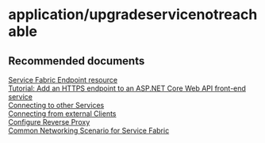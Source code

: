 <properties
	pageTitle="application/upgradeservicenotreachable"
	description="application/upgradeservicenotreachable"
	service="microsoft.servicefabric"
	resource="clusters"
	authors="chiragpa"
	displayOrder=""
	selfHelpType="generic"
	supportTopicIds="32608949"
	resourceTags=""
	productPesIds="15842"
	cloudEnvironments="public"
/>

# application/upgradeservicenotreachable

## **Recommended documents**
[Service Fabric Endpoint resource](https://docs.microsoft.com/azure/service-fabric/service-fabric-service-manifest-resources#endpoints)<br>
[Tutorial: Add an HTTPS endpoint to an ASP.NET Core Web API front-end service](https://docs.microsoft.com/azure/service-fabric/service-fabric-tutorial-dotnet-app-enable-https-endpoint)<br>
[Connecting to other Services](https://docs.microsoft.com/azure/service-fabric/service-fabric-connect-and-communicate-with-services#connecting-to-other-services)<br>
[Connecting from external Clients](https://docs.microsoft.com/azure/service-fabric/service-fabric-connect-and-communicate-with-services#connections-from-external-clients)<br>
[Configure Reverse Proxy](https://docs.microsoft.com/azure/service-fabric/service-fabric-reverseproxy-configure-secure-communication)<br>
[Common Networking Scenario for Service Fabric](https://blogs.msdn.microsoft.com/kwill/2016/10/05/azure-service-fabric-common-networking-scenarios/)<br>